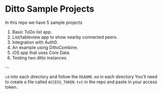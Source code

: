 # Ditto Sample Projects

In this repo we have 5 sample projects

1. Basic ToDo list app.
2. List/tableview app to show nearby connected peers. 
3. Integration with Auth0.
4. An example using DittoCombine.
5. iOS app that uses Core Data.
6. Testing two ditto instances.

--

`cd` into each directory and follow the `README.md` in each directory
You'll need to create a file called `ACCESS_TOKEN.txt` in the repo and paste in your access token. 
